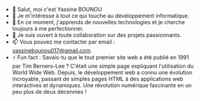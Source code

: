 - 👋 Salut, moi c'est Yassine BOUNOU
- 👀 Je m'intéresse à tout ce qui touche au développement informatique.
- 🌱 En ce moment, j'apprends de nouvelles technologies et je cherche toujours à me perfectionner.
- 💞️ Je suis ouvert à toute collaboration sur des projets passionnants.
- 📫 Vous pouvez me contacter par email : yassinebounou017@gmail.com.
- ⚡ Fun fact : Savais-tu que le tout premier site web a été publié en 1991 par Tim Berners-Lee ? C'était une simple page expliquant l'utilisation du World Wide Web.
Depuis, le développement web a connu une évolution incroyable, passant de simples pages HTML à des applications web interactives et dynamiques. Une révolution numérique fascinante en un peu plus de deux décennies !
